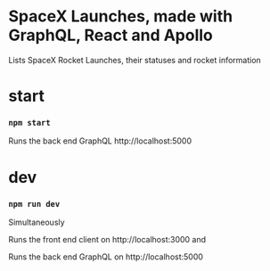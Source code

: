 # SpaceX Launches,  made with GraphQL, React and Apollo
Lists SpaceX Rocket Launches, their statuses and rocket information  

# start
### `npm start`
Runs the back end GraphQL  http://localhost:5000

# dev
### `npm run dev`
Simultaneously 

Runs the front end client on http://localhost:3000 and

Runs the back end GraphQL on http://localhost:5000
